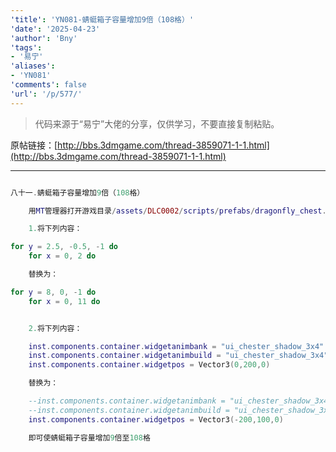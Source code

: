 ```yaml
---
'title': 'YN081-蜻蜓箱子容量增加9倍（108格）'
'date': '2025-04-23'
'author': 'Bny'
'tags':
- '易宁'
'aliases':
- 'YN081'
'comments': false
'url': '/p/577/'
---
```


> 代码来源于“易宁”大佬的分享，仅供学习，不要直接复制粘贴。

原帖链接：[http://bbs.3dmgame.com/thread-3859071-1-1.html](http://bbs.3dmgame.com/thread-3859071-1-1.html)

---

```lua  

八十一.蜻蜓箱子容量增加9倍（108格）

	用MT管理器打开游戏目录/assets/DLC0002/scripts/prefabs/dragonfly_chest.lua文件，

	1.将下列内容：

for y = 2.5, -0.5, -1 do
	for x = 0, 2 do

	替换为：

for y = 8, 0, -1 do
	for x = 0, 11 do


	2.将下列内容：

	inst.components.container.widgetanimbank = "ui_chester_shadow_3x4"
	inst.components.container.widgetanimbuild = "ui_chester_shadow_3x4"	
	inst.components.container.widgetpos = Vector3(0,200,0)

	替换为：

	--inst.components.container.widgetanimbank = "ui_chester_shadow_3x4"
	--inst.components.container.widgetanimbuild = "ui_chester_shadow_3x4"	
	inst.components.container.widgetpos = Vector3(-200,100,0)

	即可使蜻蜓箱子容量增加9倍至108格

```  

